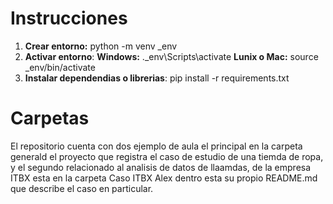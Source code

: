 # Instrucciones 

1. **Crear entorno:** python -m venv _env
2. **Activar entorno**: 
    **Windows:** .\_env\Scripts\activate
    **Lunix o Mac:** source _env/bin/activate
3. **Instalar dependendias o librerias**: pip install -r requirements.txt

# Carpetas

El repositorio cuenta con dos ejemplo de aula el principal en la carpeta generald el proyecto que registra el caso de estudio de una tiemda de ropa, y el segundo relacionado al analisis de datos de llaamdas, de la empresa ITBX esta en la carpeta Caso ITBX Alex dentro esta su propio README.md que describe el caso en particular.